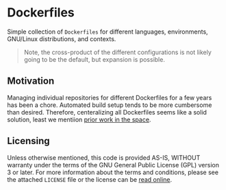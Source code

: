 # Dockerfiles #

Simple collection of `Dockerfiles` for different languages, environments,
GNU/Linux distributions, and contexts.

> Note, the cross-product of the different configurations is not likely going
> to be the default, but expansion is possible.

## Motivation ##

Managing individual repositories for different Dockerfiles for a few years has
been a chore.  Automated build setup tends to be more cumbersome than desired.
Therefore, centeralizing all Dockerfiles seems like a solid solution, least we
mentiion [prior work in the space][0].

## Licensing ##

Unless otherwise mentioned, this code is provided AS-IS, WITHOUT warranty under
the terms of the GNU General Public License (GPL) version 3 or later. For more
information about the terms and conditions, please see the attached `LICENSE`
file or the license can be [read online][1].

[0]: https://github.com/ioben/dockerfiles/

[1]: http://www.gnu.org/licenses/gpl.html
